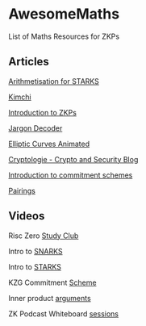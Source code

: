 # AwesomeMaths
List of Maths Resources for ZKPs

## Articles


[Arithmetisation for STARKS](https://medium.com/starkware/arithmetization-i-15c046390862)

[Kimchi](https://extropy-io.medium.com/why-is-mina-so-tasty-part-1-kimchi-5cc8603a4e69)  

[Introduction to ZKPs](https://extropy-io.medium.com/a-gentintroduction-to-zero-knowledge-proofs-ca5cb1a69b5a)

[Jargon Decoder](https://nmohnblatt.github.io/zk-jargon-decoder)

[Elliptic Curves Animated](https://curves.xargs.org/)

[Cryptologie - Crypto and Security Blog](https://www.cryptologie.net/)

[Introduction to commitment schemes](https://blockdoc.substack.com/p/an-introduction-to-commitment-schemes)

[Pairings](https://alinush.github.io/2022/12/31/pairings-or-bilinear-maps.html)

## Videos

Risc Zero [Study Club](https://www.youtube.com/playlist?list=PLcPzhUaCxlCjdhONxEYZ1dgKjZh3ZvPtl) 

Intro to [SNARKS](https://www.youtube.com/watch?v=h-94UhJLeck)

Intro to [STARKS](https://www.youtube.com/watch?v=9VuZvdxFZQo)

KZG Commitment [Scheme](https://www.youtube.com/watch?v=iwOovhLU8U4)

Inner product [arguments](https://www.youtube.com/watch?v=RaEs5mnXIhY&list=PLj80z0cJm8QErn3akRcqvxUsyXWC81OGq&index=18)

ZK Podcast Whiteboard [sessions](https://zeroknowledge.fm/introducing-the-zk-whiteboard-sessions/)
